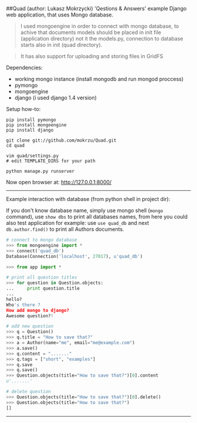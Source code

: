 ##Quad (author: Lukasz Mokrzycki)
'Qestions & Answers' example Django web application, that uses Mongo database.

> I used mongoengine in order to connect with mongo database, to achive that
> documents models should be placed in init file (application directory)
> not it the models.py, connection to database starts also in init (quad directory).

> It has also support for uploading and storing files in GridFS

Dependencies:

-   working mongo instance (install mongodb and run mongod proccess)
-   pymongo
-   mongoengine
-   django (i used django 1.4 version)

Setup how-to:
    
    pip install pymongo
    pip install mongoengine
    pip install django

    git clone git://github.com/mokrzu/Quad.git
    cd quad

    vim quad/settings.py
    # edit TEMPLATE_DIRS for your path

    python manage.py runserver

Now open browser at: http://127.0.0.1:8000/ 
- - -
Example interaction with database (from python shell in project dir):

If you don't know database name, simply use mongo shell (`mongo` command),
use `show dbs` to print all databases names, from here you could also test application
for example: use `use quad_db` and next `db.author.find()` to print all Authors documents.
    
```python
# connect to mongo database
>>> from mongoengine import *
>>> connect('quad_db')
Database(Connection('localhost', 27017), u'quad_db')

>>> from app import *

# print all question titles
>>> for question in Question.objects:
...     print question.title
... 
hello?
Who's there ?
How add mongo to django?
Awesome question?!

# add new question
>>> q = Question()
>>> q.title = "How to save that?"
>>> a = Author(name="me", email="me@example.com")
>>> a.save()
>>> q.content = "......."
>>> q.tags = ["short", "examples"]
>>> q.save
>>> q.save()
>>> Question.objects(title="How to save that?")[0].content
u'.......'

# delete question
>>> Question.objects(title="How to save that?")[0].delete()
>>> Question.objects(title="How to save that?")
[]

```
- - -
